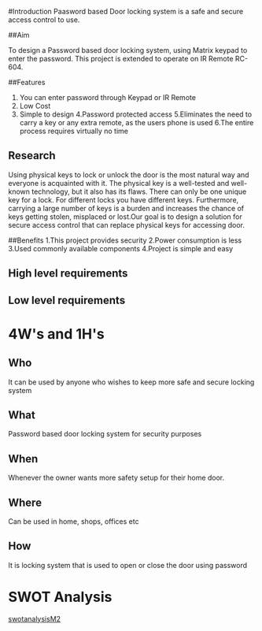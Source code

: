 #Introduction
 Paasword based Door locking system is a safe and secure access control to use. 

##Aim

To design a Password based door locking system, using Matrix keypad to enter the password.
This project is extended to operate on IR Remote RC-604.

##Features
1. You can enter password through Keypad or IR Remote
2. Low Cost
3. Simple to design
4.Password protected access
5.Eliminates the need to carry a key or any extra remote, as the users phone is used
6.The entire process requires virtually no time



## Research 
Using physical keys to lock or unlock the door is the most natural way and everyone is acquainted with it. The physical key is a well-tested and well-known technology, but it also has its flaws. There can only be one unique key for a lock. For different locks you have different keys. Furthermore, carrying a large number of keys is a burden and increases the chance of keys getting stolen, misplaced or lost.Our goal is to design a solution for secure access control that can replace physical keys for accessing door. 


##Benefits
1.This project provides security
2.Power consumption is less
3.Used commonly available components
4.Project is simple and easy







## High level requirements


## Low level requirements



# 4W's and 1H's



## Who
It can be used by anyone who wishes to keep more safe and secure locking system



## What
Password based door locking system for security purposes



## When
Whenever the owner wants more safety setup for their home door. 


## Where
Can be used in home, shops, offices etc

## How
It is locking system that is used to open or close the door using password


# SWOT Analysis
[swotanalysisM2](https://user-images.githubusercontent.com/94235122/144185447-5c9afbb5-4a18-4997-a39f-e50e73bdf724.png)

